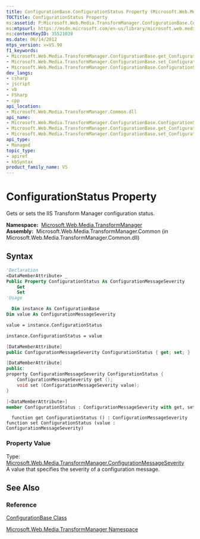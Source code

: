 ```yaml
---
title: ConfigurationBase.ConfigurationStatus Property (Microsoft.Web.Media.TransformManager)
TOCTitle: ConfigurationStatus Property
ms:assetid: P:Microsoft.Web.Media.TransformManager.ConfigurationBase.ConfigurationStatus
ms:mtpsurl: https://msdn.microsoft.com/en-us/library/microsoft.web.media.transformmanager.configurationbase.configurationstatus(v=VS.90)
ms:contentKeyID: 35521039
ms.date: 06/14/2012
mtps_version: v=VS.90
f1_keywords:
- Microsoft.Web.Media.TransformManager.ConfigurationBase.get_ConfigurationStatus
- Microsoft.Web.Media.TransformManager.ConfigurationBase.set_ConfigurationStatus
- Microsoft.Web.Media.TransformManager.ConfigurationBase.ConfigurationStatus
dev_langs:
- csharp
- jscript
- vb
- FSharp
- cpp
api_location:
- Microsoft.Web.Media.TransformManager.Common.dll
api_name:
- Microsoft.Web.Media.TransformManager.ConfigurationBase.ConfigurationStatus
- Microsoft.Web.Media.TransformManager.ConfigurationBase.get_ConfigurationStatus
- Microsoft.Web.Media.TransformManager.ConfigurationBase.set_ConfigurationStatus
api_type:
- Managed
topic_type:
- apiref
- kbSyntax
product_family_name: VS
---
```


# ConfigurationStatus Property

Gets or sets the IIS Transform Manager configuration status.

**Namespace:**  [Microsoft.Web.Media.TransformManager](microsoft-web-media-transformmanager-namespace.md)  
**Assembly:**  Microsoft.Web.Media.TransformManager.Common (in Microsoft.Web.Media.TransformManager.Common.dll)

## Syntax

```vb
'Declaration
<DataMemberAttribute> _
Public Property ConfigurationStatus As ConfigurationMessageSeverity
    Get
    Set
'Usage

  Dim instance As ConfigurationBase
Dim value As ConfigurationMessageSeverity

value = instance.ConfigurationStatus

instance.ConfigurationStatus = value
```

```csharp
[DataMemberAttribute]
public ConfigurationMessageSeverity ConfigurationStatus { get; set; }
```

```cpp
[DataMemberAttribute]
public:
property ConfigurationMessageSeverity ConfigurationStatus {
    ConfigurationMessageSeverity get ();
    void set (ConfigurationMessageSeverity value);
}
```

``` fsharp
[<DataMemberAttribute>]
member ConfigurationStatus : ConfigurationMessageSeverity with get, set
```

```jscript
  function get ConfigurationStatus () : ConfigurationMessageSeverity
function set ConfigurationStatus (value : ConfigurationMessageSeverity)
```

### Property Value

Type: [Microsoft.Web.Media.TransformManager.ConfigurationMessageSeverity](configurationmessageseverity-enumeration-microsoft-web-media-transformmanager.md)  
A value that specifies the severity of a configuration message.  

## See Also

### Reference

[ConfigurationBase Class](configurationbase-class-microsoft-web-media-transformmanager.md)

[Microsoft.Web.Media.TransformManager Namespace](microsoft-web-media-transformmanager-namespace.md)

